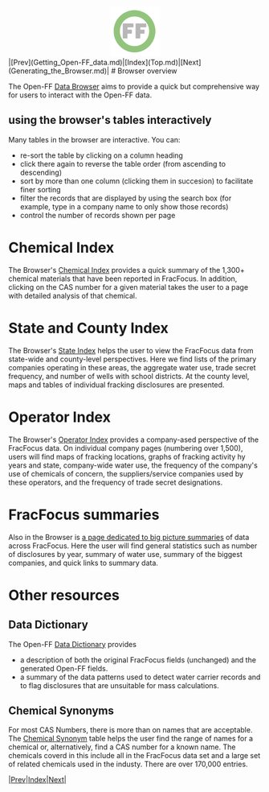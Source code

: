 <center> <img src="images/header_logo.png" width="100"/></center>
<!-- this is a test of a comment 
To do:
--->
|[Prev](Getting_Open-FF_data.md)|[Index](Top.md)|[Next](Generating_the_Browser.md)|
# Browser overview

The Open-FF [Data Browser](https://storage.googleapis.com/open-ff-browser/Open-FF_Catalog.html) aims to provide a quick but comprehensive way for users to interact with the Open-FF data.  

## using the browser's tables interactively
Many tables in the browser are interactive. You can:
- re-sort the table by clicking on a column heading
- click there again to reverse the table order (from ascending to descending)
- sort by more than one column (clicking them in succesion) to facilitate finer sorting
- filter the records that are displayed by using the search box (for example, type in a company name to only show those records)
- control the number of records shown per page

# Chemical Index
The Browser's [Chemical Index](https://storage.googleapis.com/open-ff-browser/Open-FF_Chemicals.html) provides a quick summary of the 1,300+ chemical materials that have been reported in FracFocus.  In addition, clicking on the CAS number for a given material takes the user to a page with detailed analysis of that chemical.  

# State and County Index
The Browser's [State Index](https://storage.googleapis.com/open-ff-browser/Open-FF_States_and_Counties.html) helps the user to view the FracFocus data from state-wide and county-level perspectives.  Here we find lists of the primary companies operating in these areas, the aggregate water use, trade secret frequency, and number of wells with school districts.  At the county level, maps and tables of individual fracking disclosures are presented.

# Operator Index
The Browser's [Operator Index](https://storage.googleapis.com/open-ff-browser/Open-FF_Operator_Index.html) provides a company-ased perspective of the FracFocus data.  On individual company pages (numbering over 1,500), users will find maps of fracking locations, graphs of fracking activity hy years and state,  company-wide water use, the frequency of the company's use of chemicals of concern,  the suppliers/service companies used by these operators, and the frequency of trade secret designations. 

# FracFocus summaries
Also in the Browser is [a page dedicated to big picture summaries](https://storage.googleapis.com/open-ff-browser/Open-FF_Scope_and_Aggregate_Stats.html) of data across FracFocus.  Here the user will find general statistics such as number of disclosures by year, summary of water use, summary of the biggest companies, and quick links to summary data.

# Other resources
## Data Dictionary
The Open-FF [Data Dictionary](https://storage.googleapis.com/open-ff-browser/Open-FF_Data_Dictionary.html) provides 
- a description of both the original FracFocus fields (unchanged) and the generated Open-FF fields.
- a summary of the data patterns used to detect water carrier records and to flag disclosures that are unsuitable for mass calculations.

## Chemical Synonyms
For most CAS Numbers, there is more than on names that are acceptable. The [Chemical Synonym](https://storage.googleapis.com/open-ff-browser/Open-FF_Synonyms.html) table helps the user find the range of names for a chemical or, alternatively, find a CAS number for a known name.  The chemicals coverd in this include all in the FracFocus data set and a large set of related chemicals used in the industy.  There are over 170,000 entries.    

|[Prev](Getting_Open-FF_data.md)|[Index](Top.md)|[Next](Generating_the_Browser.md)|